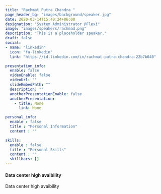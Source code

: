 ```yaml
---
title: "Rachmat Putra Chandra "
page_header_bg: "images/background/speaker.jpg"
date: 2020-03-14T15:40:24+06:00
designation: "System Administrator @Flexi"
image: "images/speakers/rachmad.png"
description: "This is a placeholder speaker."
draft: false
social:
- name: "linkedin"
  icon: "fa-linkedin"
  link: "https://id.linkedin.com/in/rachmat-putra-chandra-22b7b040"

presentation_info:
  enable: false
  videoEnable: false
  videoUrl: ""
  slideEmbedPath: ""
  description: ""
  anotherPresentationEnable: false
  anotherPresentation:
    - title: None
      link: None

personal_info:
  enable : false
  title : "Personal Information"
  content : ""

skills:
  enable : false
  title : "Personal Skills"
  content : ""
  skillbars: []
---
```


#### Data center high avaibility

Data center high avaibility

